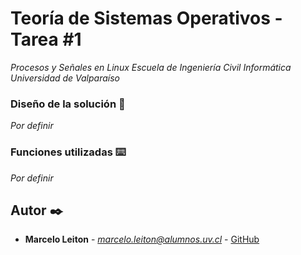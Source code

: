 # Teoría de Sistemas Operativos - Tarea #1
_Procesos y Señales en Linux Escuela de Ingeniería Civil Informática Universidad de Valparaíso_

### Diseño de la solución 🔧
_Por definir_

### Funciones utilizadas ⌨️
_Por definir_

## Autor ✒️
* **Marcelo Leiton** - *marcelo.leiton@alumnos.uv.cl* - [GitHub](https://github.com/marceloleiton)